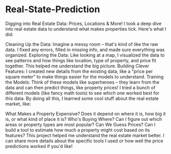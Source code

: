 # Real-State-Prediction 
Digging into Real Estate Data: Prices, Locations & More!
I took a deep dive into real estate data to understand what makes properties tick. Here's what I did:

Cleaning Up the Data: Imagine a messy room – that's kind of like the raw data. I fixed any errors, filled in missing info, and made sure everything was organized.
Exploring the Data: Like looking at a map, I visualized the data to see patterns and how things like location, type of property, and price fit together. This helped me understand the big picture.
Building Clever Features: I created new details from the existing data, like a "price per square meter" to make things easier for the models to understand.
Training the Models: Think of these models like superheroes – they learn from the data and can then predict things, like property prices! I tried a bunch of different models (like fancy math tools) to see which one worked best for this data.
By doing all this, I learned some cool stuff about the real estate market, like:

What Makes a Property Expensive? Does it depend on where it is, how big it is, or what kind of place it is?
Who's Buying Where? Can I figure out which areas or property types are most popular?
Can We Guess Prices? Can I build a tool to estimate how much a property might cost based on its features?
This project helped me understand the real estate market better.  I can share more details about the specific tools I used or how well the price predictions worked if you'd like!
